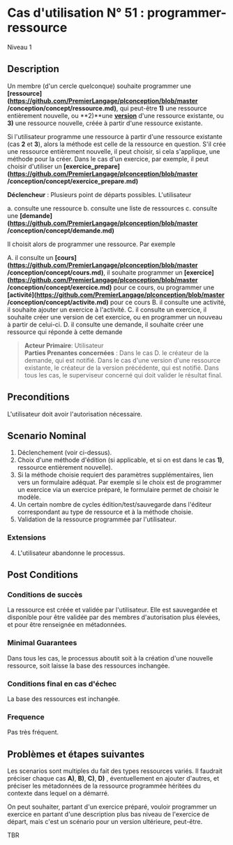
# Cas d'utilisation N° 51 :  programmer-ressource

Niveau 1

##	Description
 
 Un membre (d'un cercle quelconque) souhaite programmer une **[ressource](https://github.com/PremierLangage/plconception/blob/master  /conception/concept/ressource.md)**, qui peut-être **1)** une ressource entièrement nouvelle, ou **2)**une **[version](https://github.com/PremierLangage/plconception/blob/master/conception/concept/version.md)** d'une ressource existante, ou **3)** une ressource nouvelle, créée à partir d'une ressource existante.
 
Si l'utilisateur programme une ressource à partir d'une ressource existante (cas **2** et **3**), alors la méthode est celle de la ressource en question. S'il crée une ressource entièrement nouvelle, il peut choisir, si cela s'applique, une méthode pour la créer.
Dans le cas d'un exercice, par exemple, il peut choisir d'utiliser un **[exercice_prepare](https://github.com/PremierLangage/plconception/blob/master  /conception/concept/exercice_prepare.md)**


 **Déclencheur** : Plusieurs point de départs possibles. L'utilisateur
 
 a. consulte une ressource
 b. consulte une liste de ressources
 c. consulte une **[demande](https://github.com/PremierLangage/plconception/blob/master  /conception/concept/demande.md)**
 
 Il choisit alors de programmer une ressource. Par exemple
 
 A. il consulte un **[cours](https://github.com/PremierLangage/plconception/blob/master  /conception/concept/cours.md)**, il souhaite programmer un **[exercice](https://github.com/PremierLangage/plconception/blob/master  /conception/concept/exercice.md)** pour ce cours, ou programmer une **[activité](https://github.com/PremierLangage/plconception/blob/master  /conception/concept/activite.md)** pour ce cours 
 B. il consulte une activité, il souhaite ajouter un exercice à l'activité.
 C. il consulte un exercice, il souhaite créer une version de cet exercice, ou en programmer un nouveau à partir de celui-ci.
 D. il consulte une demande, il souhaite créer une ressource qui réponde à cette demande
  
> **Acteur Primaire**: Utilisateur   
> **Parties Prenantes concernées** : Dans le cas D. le créateur de la demande, qui est notifié.  Dans le cas d'une version d'une ressource existante, le créateur de la version précédente, qui est notifié. Dans tous les cas, le superviseur concerné qui doit valider le résultat final.


## Preconditions

L'utilisateur doit avoir l'autorisation nécessaire.


## Scenario Nominal

1.	Déclenchement (voir ci-dessus).  
2.	Choix d'une méthode d'édition (si applicable, et si on est dans le cas **1)**, ressource entièrement nouvelle).
3.	Si la méthode choisie requiert des paramètres supplémentaires, lien vers un formulaire adéquat. Par exemple si le choix est de programmer un exercice via un exercice préparé, le formulaire permet de choisir le modèle.
4. Un certain nombre de cycles édition/test/sauvegarde dans l'éditeur correspondant au type de ressource et à la méthode choisie.
5. Validation de la ressource programmée par l'utilisateur.

###	Extensions
4. L'utilisateur abandonne le processus. 

## Post Conditions
### Conditions de succès 
La ressource est créée et validée par l'utilisateur. Elle est sauvegardée et disponible pour être validée par des membres d'autorisation plus élevées, et pour être renseignée en métadonnées. 

### Minimal Guarantees
Dans tous les cas, le processus aboutit soit à la création d'une nouvelle ressource, soit laisse la base des ressources inchangée.

### Conditions final en cas d'échec
La base des ressources est inchangée.

### Frequence
Pas très fréquent.

##	Problèmes et étapes suivantes

Les scenarios sont multiples du fait des types ressources variés. Il faudrait préciser chaque cas **A)**, **B)**, **C)**, **D)** , éventuellement en ajouter d'autres, et préciser les métadonnées de la ressource programmée héritées du contexte dans lequel on a démarré.

On peut souhaiter, partant d'un exercice préparé, vouloir programmer un exercice en partant d'une description plus bas niveau de l'exercice de départ, mais c'est un scénario pour un version ultérieure, peut-être.


TBR
